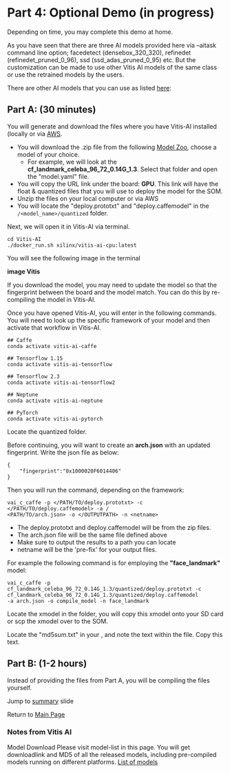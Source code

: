 # Part 4: Optional Demo (in progress)

Depending on time, you may complete this demo at home. 

As you have seen that there are three AI models provided here via –aitask command line option; facedetect (densebox_320_320), refinedet (refinedet_pruned_0_96), ssd (ssd_adas_pruned_0_95) etc. But the customization can be made to use other Vitis AI models of the same class or use the retrained models by the users.

There are other AI models that you can use as listed [here](https://www.xilinx.com/html_docs/vitis_ai/1_3/lib_samples.html): 

## Part A: (30 minutes)

You will generate and download the files where you have Vitis-AI installed (locally or via [AWS](https://github.com/Xilinx/Xilinx_KV260_Workshop/blob/main/How%20to%20connect%20to%20AWS.md). 

- You will download the .zip file from the following [Model Zoo](https://github.com/Xilinx/Vitis-AI/tree/master/models/AI-Model-Zoo/model-list), choose a model of your choice. 
  - For example, we will look at the **cf_landmark_celeba_96_72_0.14G_1.3**. Select that folder and open the "model.yaml" file.
- You will copy the URL link under the board: **GPU**. This link will have the float & quantized files that you will use to deploy the model for the SOM. 
- Unzip the files on your local computer or via AWS
- You will locate the "deploy.prototxt" and "deploy.caffemodel" in the `/<model_name>/quantized` folder. 

Next, we will open it in Vitis-AI via terminal. 
```
cd Vitis-AI
./docker_run.sh xilinx/vitis-ai-cpu:latest
```

You will see the following image in the terminal

**image Vitis**

If you download the model, you may need to update the model so that the fingerprint between the board and the model match. You can do this by re-compiling the model in Vitis-AI.

Once you have opened Vitis-AI, you will enter in the following commands. You will need to look up the specific framework of your model and then activate that workflow in Vitis-AI.

```
## Caffe
conda activate vitis-ai-caffe

## Tensorflow 1.15
conda activate vitis-ai-tensorflow

## Tensorflow 2.3
conda activate vitis-ai-tensorflow2 

## Neptune
conda activate vitis-ai-neptune

## PyTorch
conda activate vitis-ai-pytorch 
```

Locate the quantized folder. 

Before continuing, you will want to create an **arch.json** with an updated fingerprint. Write the json file as below:
```
{
    "fingerprint":"0x1000020F6014406"
}
```

Then you will run the command, depending on the framework: 

```
vai_c_caffe -p </PATH/TO/deploy.prototxt> -c </PATH/TO/deploy.caffemodel> -a /
<PATH/TO/arch.json> -o </OUTPUTPATH> -n <netname>
```
- The deploy.prototxt and deploy.caffemodel will be from the zip files.
- The arch.json file will be the same file defined above
- Make sure to output the results to a path you can locate
- netname will be the 'pre-fix' for your output files. 

For example the following command is for employing the **"face_landmark"** model: 
```
vai_c_caffe -p cf_landmark_celeba_96_72_0.14G_1.3/quantized/deploy.prototxt -c cf_landmark_celeba_96_72_0.14G_1.3/quantized/deploy.caffemodel 
-a arch.json -o compile_model -n face_landmark
```

Locate the xmodel in the <netname> folder, you will copy this xmodel onto your SD card or scp the xmodel over to the SOM.
  
Locate the "md5sum.txt" in your <netname>, and note the text within the file. Copy this text.


  

## Part B: (1-2 hours)
Instead of providing the files from Part A, you will be compiling the files yourself. 

Jump to [summary](https://github.com/Xilinx/Xilinx_KV260_Workshop/blob/main/Takeaways.md) slide

Return to [Main Page](https://github.com/Xilinx/Xilinx_KV260_Workshop)


### Notes from Vitis AI

Model Download
Please visit model-list in this page. You will get downloadlink and MD5 of all the released models, including pre-compiled models running on different platforms. 
[List of models](https://github.com/Xilinx/Vitis-AI/tree/master/models/AI-Model-Zoo/model-list)
